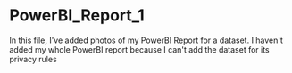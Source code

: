 # PowerBI_Report_1
In this file, I've added photos of my PowerBI Report for a dataset. I haven't added my whole PowerBI report because I can't add the dataset for its privacy rules
